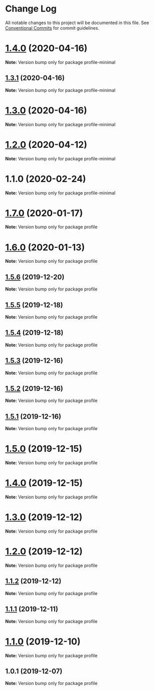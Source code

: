 # Change Log

All notable changes to this project will be documented in this file.
See [Conventional Commits](https://conventionalcommits.org) for commit guidelines.

# [1.4.0](https://github.com/Chronoblog/gatsby-theme-chronoblog/compare/profile-minimal@1.3.1...profile-minimal@1.4.0) (2020-04-16)

**Note:** Version bump only for package profile-minimal





## [1.3.1](https://github.com/Chronoblog/gatsby-theme-chronoblog/compare/profile-minimal@1.3.0...profile-minimal@1.3.1) (2020-04-16)

**Note:** Version bump only for package profile-minimal





# [1.3.0](https://github.com/Chronoblog/gatsby-theme-chronoblog/compare/profile-minimal@1.2.0...profile-minimal@1.3.0) (2020-04-16)

**Note:** Version bump only for package profile-minimal





# [1.2.0](https://github.com/Chronoblog/gatsby-theme-chronoblog/compare/profile-minimal@1.1.0...profile-minimal@1.2.0) (2020-04-12)

**Note:** Version bump only for package profile-minimal





# 1.1.0 (2020-02-24)

**Note:** Version bump only for package profile-minimal





# [1.7.0](https://github.com/Chronoblog/gatsby-theme-chronoblog/compare/profile@1.6.0...profile@1.7.0) (2020-01-17)

**Note:** Version bump only for package profile





# [1.6.0](https://github.com/Chronoblog/gatsby-theme-chronoblog/compare/profile@1.5.6...profile@1.6.0) (2020-01-13)

**Note:** Version bump only for package profile





## [1.5.6](https://github.com/Chronoblog/gatsby-theme-chronoblog/compare/profile@1.5.5...profile@1.5.6) (2019-12-20)

**Note:** Version bump only for package profile





## [1.5.5](https://github.com/Chronoblog/gatsby-theme-chronoblog/compare/profile@1.5.4...profile@1.5.5) (2019-12-18)

**Note:** Version bump only for package profile





## [1.5.4](https://github.com/Chronoblog/gatsby-theme-chronoblog/compare/profile@1.5.3...profile@1.5.4) (2019-12-18)

**Note:** Version bump only for package profile





## [1.5.3](https://github.com/Ganevru/gatsby-theme-chronoblog/compare/profile@1.5.2...profile@1.5.3) (2019-12-16)

**Note:** Version bump only for package profile





## [1.5.2](https://github.com/Ganevru/gatsby-theme-chronoblog/compare/profile@1.5.1...profile@1.5.2) (2019-12-16)

**Note:** Version bump only for package profile





## [1.5.1](https://github.com/Ganevru/gatsby-theme-chronoblog/compare/profile@1.5.0...profile@1.5.1) (2019-12-16)

**Note:** Version bump only for package profile





# [1.5.0](https://github.com/Ganevru/gatsby-theme-chronoblog/compare/profile@1.4.0...profile@1.5.0) (2019-12-15)

**Note:** Version bump only for package profile





# [1.4.0](https://github.com/Ganevru/gatsby-theme-chronoblog/compare/profile@1.3.0...profile@1.4.0) (2019-12-15)

**Note:** Version bump only for package profile





# [1.3.0](https://github.com/Ganevru/gatsby-theme-chronoblog/compare/profile@1.2.0...profile@1.3.0) (2019-12-12)

**Note:** Version bump only for package profile





# [1.2.0](https://github.com/Ganevru/gatsby-theme-chronoblog/compare/profile@1.1.2...profile@1.2.0) (2019-12-12)

**Note:** Version bump only for package profile





## [1.1.2](https://github.com/Ganevru/gatsby-theme-chronoblog/compare/profile@1.1.1...profile@1.1.2) (2019-12-12)

**Note:** Version bump only for package profile





## [1.1.1](https://github.com/Ganevru/gatsby-theme-chronoblog/compare/profile@1.1.0...profile@1.1.1) (2019-12-11)

**Note:** Version bump only for package profile





# [1.1.0](https://github.com/Ganevru/gatsby-theme-chronoblog/compare/profile@1.0.1...profile@1.1.0) (2019-12-10)

**Note:** Version bump only for package profile





## 1.0.1 (2019-12-07)

**Note:** Version bump only for package profile
